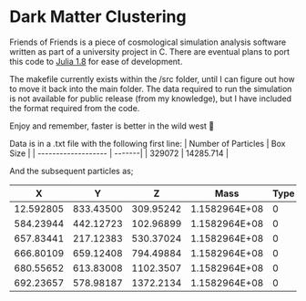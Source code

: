 # Dark Matter Clustering

Friends of Friends is a piece of cosmological simulation analysis software written as part of a university project in C. There are eventual plans to port this code to [Julia 1.8](https://julialang.org/downloads/) for ease of development.

The makefile currently exists within the /src folder, until I can figure out how to move it back into the main folder. The data required to run the simulation is not available for public release (from my knowledge), but I have included the format required from the code.

Enjoy and remember, faster is better in the wild west 🤠

Data is in a .txt file  with the following first line:
| Number of Particles | Box Size |
| ------------------- | -------|
| 329072 | 14285.714 |

And the subsequent particles as;

| X | Y | Z | Mass | Type |
| --------- | --------- | --------- | --------- | ----- |
| 12.592805 | 833.43500 | 309.95242 | 1.1582964E+08 | 0 | 
| 584.23944 | 442.12723 | 102.96899 | 1.1582964E+08 | 0 |
| 657.83441 | 217.12383 | 530.37024 | 1.1582964E+08 | 0 | 
| 666.80109 | 659.12408 | 794.49884 | 1.1582964E+08 | 0 | 
| 680.55652 | 613.83008 | 1102.3507 | 1.1582964E+08 | 0 | 
| 692.23657 | 578.98187 | 1372.2134 | 1.1582964E+08 | 0 | 
